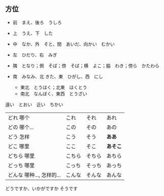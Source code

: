 ## 方位

- 前　まえ、後ろ　うしろ
- 上　うえ、下　した
- 中　なか、外　そと、間　あいだ、向かい　むかい
- 左　ひだり、右　みぎ
- 隣　となり；側　そば；傍　そば；横　よこ；脇　わき；傍ら　かたわら

- 南　みなみ、北 きた、東　ひがし、西　にし
  - 東北　とうほく；北東　ほくとう
  - 南北　なんぼく、東西　とうざい

遠い　とおい　近い　ちかい




|||||
|:---|:---|:---|:---|
|どれ 哪个|これ|それ|あれ|
|どの 哪个...|この|その|あの|
|どう 怎样|こう|そう|**ああ**|
|どこ 哪里|ここ|そこ|**あそこ**|
|どちら 哪里|こちら|そちら|あちら|
|どっち 哪里|こっち|そっち|あっち|
|どんな 哪种..., 怎样的...|こんな|そんな|あんな|

どうですか、いかがですか
そうです